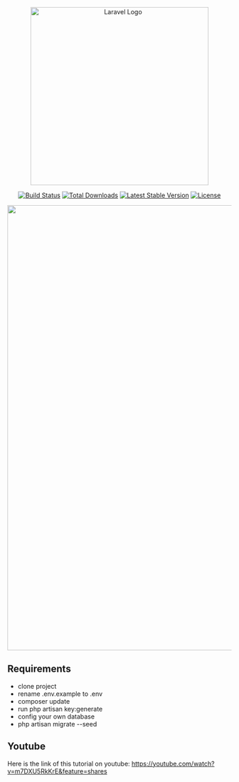 <p align="center"><a href="https://laravel.com" target="_blank"><img src="https://raw.githubusercontent.com/laravel/art/master/logo-lockup/5%20SVG/2%20CMYK/1%20Full%20Color/laravel-logolockup-cmyk-red.svg" width="400" alt="Laravel Logo"></a></p>

<p align="center">
<a href="https://github.com/laravel/framework/actions"><img src="https://github.com/laravel/framework/workflows/tests/badge.svg" alt="Build Status"></a>
<a href="https://packagist.org/packages/laravel/framework"><img src="https://img.shields.io/packagist/dt/laravel/framework" alt="Total Downloads"></a>
<a href="https://packagist.org/packages/laravel/framework"><img src="https://img.shields.io/packagist/v/laravel/framework" alt="Latest Stable Version"></a>
<a href="https://packagist.org/packages/laravel/framework"><img src="https://img.shields.io/packagist/l/laravel/framework" alt="License"></a>
</p>


<p align="center">
    <a href="#" target="_blank">
    <img src="https://raw.githubusercontent.com/mohsenkarimi-mk/Date-Filters-in-Laravel-10/main/public/poster.png" width="1000">
    </a>
</p>


## Requirements

- clone project
- rename .env.example to .env
- composer update
- run php artisan key:generate
- config your own database
- php artisan migrate --seed


## Youtube
Here is the link of this tutorial on youtube: https://youtube.com/watch?v=m7DXU5RkKrE&feature=shares



